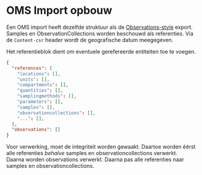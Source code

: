 # OMS Import opbouw

Een OMS import heeft dezelfde struktuur als de [Observations-style](oms-observation-style.md) export.
Samples en ObservationCollections worden beschouwd als referenties.
Via de ```Content-csr``` header wordt de geografische datum meegegeven.

Het referentieblok dient om eventuele gerefereerde entiteiten toe te voegen.

```json
{
  "references": [
    "locations": [],
    "units": [],
    "compartments": [],
    "quantities": [],
    "samplingmethods": [],
    "parameters": [],
    "samples": [],
    "observationcollections": [],
    "...": [],
  ],
  "observations": []
}
```

Voor verwerking, moet de integriteit worden gewaakt. Daartoe worden éérst alle referenties _behalve_ samples en observationcollections verwerkt.
Daarna worden observations verwerkt.
Daarna pas alle referenties naar samples en observationcollections.
